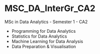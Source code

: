 # MSC_DA_InterGr_CA2
MSc in Data Analytics - Semester 1 - CA2
- Programming for Data Analytics
- Statistics for Data Analytics
- Machine Learning for Data Analysis
- Data Preparation & Visualisation
